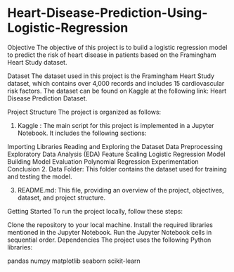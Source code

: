 # Heart-Disease-Prediction-Using-Logistic-Regression
Objective
The objective of this project is to build a logistic regression model to predict the risk of heart disease in patients based on the Framingham Heart Study dataset.

Dataset
The dataset used in this project is the Framingham Heart Study dataset, which contains over 4,000 records and includes 15 cardiovascular risk factors. The dataset can be found on Kaggle at the following link: Heart Disease Prediction Dataset.

Project Structure
The project is organized as follows:

1. Kaggle : The main script for this project is implemented in a Jupyter Notebook. It includes the following sections:

Importing Libraries
Reading and Exploring the Dataset
Data Preprocessing
Exploratory Data Analysis (EDA)
Feature Scaling
Logistic Regression Model Building
Model Evaluation
Polynomial Regression Experimentation
Conclusion
2. Data Folder: This folder contains the dataset used for training and testing the model.

3. README.md: This file, providing an overview of the project, objectives, dataset, and project structure.

Getting Started
To run the project locally, follow these steps:

Clone the repository to your local machine.
Install the required libraries mentioned in the Jupyter Notebook.
Run the Jupyter Notebook cells in sequential order.
Dependencies
The project uses the following Python libraries:

pandas
numpy
matplotlib
seaborn
scikit-learn
